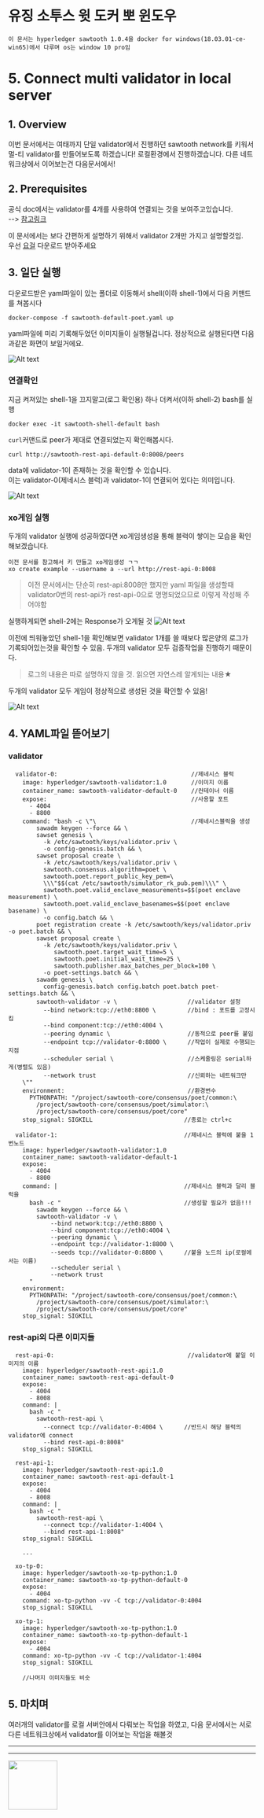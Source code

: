 유징 소투스 윗 도커 뽀 윈도우
====
`이 문서는 hyperledger sawtooth 1.0.4을 docker for windows(18.03.01-ce-win65)에서 다루며 os는 window 10 pro임`

# 5. Connect multi validator in local server

## 1. Overview
이번 문서에서는 여태까지 단일 validator에서 진행하던 sawtooth network를 키워서 멀-티 validator를 만들어보도록 하겠습니다! 로컬환경에서 진행하겠습니다. 다른 네트워크상에서 이어보는건 다음문서에서!

## 2. Prerequisites

공식 doc에서는 validator를 4개를 사용하여 연결되는 것을 보여주고있습니다.  
--> [참고링크](https://sawtooth.hyperledger.org/docs/core/nightly/master/app_developers_guide/sawtooth-default-poet.yaml)

이 문서에서는 보다 간편하게 설명하기 위해서 validator 2개만 가지고 설명할것임.  
우선 [요걸](https://github.com/GRuuuuu/Learning_Sawtooth/blob/master/sawtooth/sawtooth%20running%20%235/sawtooth-default-poet.yaml) 다운로드 받아주세요

## 3. 일단 실행

다운로드받은 yaml파일이 있는 폴더로 이동해서 shell(이하 shell-1)에서 다음 커맨드를 쳐봅시다
~~~
docker-compose -f sawtooth-default-poet.yaml up
~~~
yaml파일에 미리 기록해두었던 이미지들이 실행될겁니다. 정상적으로 실행된다면 다음과같은 화면이 보일거에요. 

![Alt text](./img/1.PNG)

### 연결확인

지금 켜져있는 shell-1을 끄지말고(로그 확인용) 하나 더켜서(이하 shell-2) bash를 실행
~~~
docker exec -it sawtooth-shell-default bash
~~~

`curl`커맨드로 peer가 제대로 연결되었는지 확인해봅시다.
~~~
curl http://sawtooth-rest-api-default-0:8008/peers
~~~

data에 validator-1이 존재하는 것을 확인할 수 있습니다.  
이는 validator-0(제네시스 블럭)과 validator-1이 연결되어 있다는 의미입니다.

![Alt text](./img/2.PNG)


### xo게임 실행

두개의 validator 실행에 성공하였다면 xo게임생성을 통해 블럭이 쌓이는 모습을 확인해보겠습니다.
~~~
이전 문서를 참고해서 키 만들고 xo게임생성 ㄱㄱ
xo create example --username a --url http://rest-api-0:8008
~~~
>이전 문서에서는 단순히 rest-api:8008만 했지만 yaml 파일을 생성할때 validator0번의 rest-api가 rest-api-0으로 명명되었으므로 이렇게 작성해 주어야함 

실행하게되면 shell-2에는 Response가 오게될 것
![Alt text](./img/3.PNG)

이전에 띄워놓았던 shell-1을 확인해보면 validator 1개를 쓸 때보다 많은양의 로그가 기록되어있는것을 확인할 수 있음. 두개의 validator 모두 검증작업을 진행하기 때문이다.  
>로그의 내용은 따로 설명하지 않을 것. 읽으면 자연스레 알게되는 내용★

두개의 validator 모두 게임이 정상적으로 생성된 것을 확인할 수 있음!

![Alt text](./img/4.PNG)

## 4. YAML파일 뜯어보기

### validator

~~~
  validator-0:                                      //제네시스 블럭
    image: hyperledger/sawtooth-validator:1.0       //이미지 이름
    container_name: sawtooth-validator-default-0    //컨테이너 이름
    expose:                                         //사용할 포트
      - 4004
      - 8800
    command: "bash -c \"\                           //제네시스블럭을 생성
        sawadm keygen --force && \
        sawset genesis \
          -k /etc/sawtooth/keys/validator.priv \
          -o config-genesis.batch && \
        sawset proposal create \
          -k /etc/sawtooth/keys/validator.priv \
          sawtooth.consensus.algorithm=poet \
          sawtooth.poet.report_public_key_pem=\
          \\\"$$(cat /etc/sawtooth/simulator_rk_pub.pem)\\\" \
          sawtooth.poet.valid_enclave_measurements=$$(poet enclave measurement) \
          sawtooth.poet.valid_enclave_basenames=$$(poet enclave basename) \
          -o config.batch && \
        poet registration create -k /etc/sawtooth/keys/validator.priv -o poet.batch && \
        sawset proposal create \
          -k /etc/sawtooth/keys/validator.priv \
             sawtooth.poet.target_wait_time=5 \
             sawtooth.poet.initial_wait_time=25 \
             sawtooth.publisher.max_batches_per_block=100 \
          -o poet-settings.batch && \
        sawadm genesis \
          config-genesis.batch config.batch poet.batch poet-settings.batch && \
        sawtooth-validator -v \                    //validator 설정
          --bind network:tcp://eth0:8800 \         //bind : 포트를 고정시킴
          --bind component:tcp://eth0:4004 \
          --peering dynamic \                      //동적으로 peer를 붙임
          --endpoint tcp://validator-0:8800 \      //작업이 실제로 수행되는 지점
          --scheduler serial \                     //스케줄링은 serial하게(병렬도 있음)
          --network trust                          //신뢰하는 네트워크만
    \""
    environment:                                   //환경변수
      PYTHONPATH: "/project/sawtooth-core/consensus/poet/common:\
        /project/sawtooth-core/consensus/poet/simulator:\
        /project/sawtooth-core/consensus/poet/core"
    stop_signal: SIGKILL                          //종료는 ctrl+c

  validator-1:                                    //제네시스 블럭에 붙을 1번노드   
    image: hyperledger/sawtooth-validator:1.0 
    container_name: sawtooth-validator-default-1
    expose:
      - 4004
      - 8800
    command: |                                    //제네시스 블럭과 달리 블럭을  
      bash -c "                                   //생성할 필요가 없음!!!
        sawadm keygen --force && \
        sawtooth-validator -v \
            --bind network:tcp://eth0:8800 \
            --bind component:tcp://eth0:4004 \
            --peering dynamic \
            --endpoint tcp://validator-1:8800 \
            --seeds tcp://validator-0:8800 \      //붙을 노드의 ip(로컬에서는 이름)
            --scheduler serial \
            --network trust
      "
    environment:
      PYTHONPATH: "/project/sawtooth-core/consensus/poet/common:\
        /project/sawtooth-core/consensus/poet/simulator:\
        /project/sawtooth-core/consensus/poet/core"
    stop_signal: SIGKILL
~~~

### rest-api외 다른 이미지들
~~~
  rest-api-0:                                      //validator에 붙일 이미지의 이름
    image: hyperledger/sawtooth-rest-api:1.0
    container_name: sawtooth-rest-api-default-0
    expose:
      - 4004
      - 8008
    command: |
      bash -c "
        sawtooth-rest-api \
          --connect tcp://validator-0:4004 \      //반드시 해당 블럭의 validator에 connect
          --bind rest-api-0:8008"
    stop_signal: SIGKILL

  rest-api-1:
    image: hyperledger/sawtooth-rest-api:1.0
    container_name: sawtooth-rest-api-default-1
    expose:
      - 4004
      - 8008
    command: |
      bash -c "
        sawtooth-rest-api \
          --connect tcp://validator-1:4004 \
          --bind rest-api-1:8008"
    stop_signal: SIGKILL
    
    ...

  xo-tp-0:
    image: hyperledger/sawtooth-xo-tp-python:1.0
    container_name: sawtooth-xo-tp-python-default-0
    expose:
      - 4004
    command: xo-tp-python -vv -C tcp://validator-0:4004
    stop_signal: SIGKILL

  xo-tp-1:
    image: hyperledger/sawtooth-xo-tp-python:1.0
    container_name: sawtooth-xo-tp-python-default-1
    expose:
      - 4004
    command: xo-tp-python -vv -C tcp://validator-1:4004
    stop_signal: SIGKILL
   
    //나머지 이미지들도 비슷
~~~

## 5. 마치며

여러개의 validator를 로컬 서버안에서 다뤄보는 작업을 하였고, 다음 문서에서는 서로 다른 네트워크상에서 validator를 이어보는 작업을 해볼것

---

---

<img width="100" height="100" src="./img/p.png"></img>